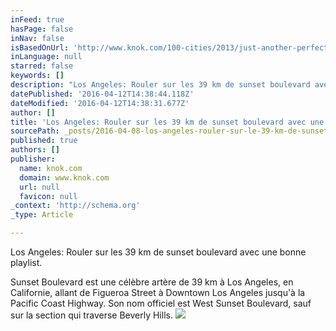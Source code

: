 ```yaml
---
inFeed: true
hasPage: false
inNav: false
isBasedOnUrl: 'http://www.knok.com/100-cities/2013/just-another-perfect-day-in-la/'
inLanguage: null
starred: false
keywords: []
description: "Los Angeles: Rouler sur les 39 km de sunset boulevard avec une bonne playlist.\_"
datePublished: '2016-04-12T14:38:44.118Z'
dateModified: '2016-04-12T14:38:31.677Z'
author: []
title: 'Los Angeles: Rouler sur les 39 km de sunset boulevard avec une bonne playlist. '
sourcePath: _posts/2016-04-08-los-angeles-rouler-sur-le-39-km-de-sunset-boulevard-avec-un.md
published: true
authors: []
publisher:
  name: knok.com
  domain: www.knok.com
  url: null
  favicon: null
_context: 'http://schema.org'
_type: Article

---
```

Los Angeles: Rouler sur les 39 km de sunset boulevard avec une bonne playlist. 

Sunset Boulevard est une célèbre artère de 39 km à Los Angeles, en Californie, allant de Figueroa Street à Downtown Los Angeles jusqu'à la Pacific Coast Highway. Son nom officiel est West Sunset Boulevard, sauf sur la section qui traverse Beverly Hills.
![](https://s3-us-west-2.amazonaws.com/the-grid-img/p/b76c421db08f47d7a0c10249a7c74acb95285a86.jpg)